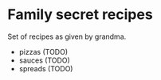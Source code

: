 # Family secret recipes

Set of recipes as given by grandma.

- pizzas (TODO)
- sauces (TODO)
- spreads (TODO)